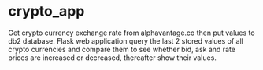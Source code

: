# crypto_app
Get crypto currency exchange rate from alphavantage.co then put values to db2 database.
Flask web application query the last 2 stored values of all crypto currencies and compare them to see whether bid, ask and rate prices are increased or decreased, thereafter show their values.

